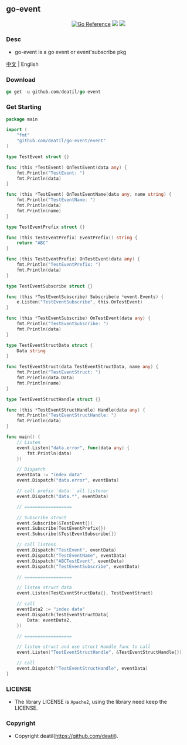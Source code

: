 ## go-event

<p align="center">
<a href="https://pkg.go.dev/github.com/deatil/go-event" target="_blank"><img src="https://pkg.go.dev/badge/deatil/go-event.svg" alt="Go Reference"></a>
<a href="https://app.codecov.io/gh/deatil/go-event" target="_blank"><img src="https://codecov.io/gh/deatil/go-event/graph/badge.svg?token=SS2Z1IY0XL"/></a>
<img src="https://goreportcard.com/badge/github.com/deatil/go-event" />
</p>


### Desc

*  go-event is a go event or event'subscribe pkg

[中文](README_CN.md) | English


### Download

~~~go
go get -u github.com/deatil/go-event
~~~


### Get Starting

~~~go
package main

import (
    "fmt"
    "github.com/deatil/go-event/event"
)

type TestEvent struct {}

func (this *TestEvent) OnTestEvent(data any) {
    fmt.Println("TestEvent: ")
    fmt.Println(data)
}

func (this *TestEvent) OnTestEventName(data any, name string) {
    fmt.Println("TestEventName: ")
    fmt.Println(data)
    fmt.Println(name)
}

type TestEventPrefix struct {}

func (this TestEventPrefix) EventPrefix() string {
    return "ABC"
}

func (this TestEventPrefix) OnTestEvent(data any) {
    fmt.Println("TestEventPrefix: ")
    fmt.Println(data)
}

type TestEventSubscribe struct {}

func (this *TestEventSubscribe) Subscribe(e *event.Events) {
    e.Listen("TestEventSubscribe", this.OnTestEvent)
}

func (this *TestEventSubscribe) OnTestEvent(data any) {
    fmt.Println("TestEventSubscribe: ")
    fmt.Println(data)
}

type TestEventStructData struct {
    Data string
}

func TestEventStruct(data TestEventStructData, name any) {
    fmt.Println("TestEventStruct: ")
    fmt.Println(data.Data)
    fmt.Println(name)
}

type TestEventStructHandle struct {}

func (this *TestEventStructHandle) Handle(data any) {
    fmt.Println("TestEventStructHandle: ")
    fmt.Println(data)
}

func main() {
    // Listen
    event.Listen("data.error", func(data any) {
        fmt.Println(data)
    })

    // Dispatch
    eventData := "index data"
    event.Dispatch("data.error", eventData)

    // call prefix `data.` all listener
    event.Dispatch("data.*", eventData)

    // ==================

    // Subscribe struct
    event.Subscribe(&TestEvent{})
    event.Subscribe(TestEventPrefix{})
    event.Subscribe(&TestEventSubscribe{})

    // call listens
    event.Dispatch("TestEvent", eventData)
    event.Dispatch("TestEventName", eventData)
    event.Dispatch("ABCTestEvent", eventData)
    event.Dispatch("TestEventSubscribe", eventData)

    // ==================

    // listen struct data
    event.Listen(TestEventStructData{}, TestEventStruct)

    // call
    eventData2 := "index data"
    event.Dispatch(TestEventStructData{
        Data: eventData2,
    })

    // ==================

    // listen struct and use struct Handle func to call
    event.Listen("TestEventStructHandle", &TestEventStructHandle{})

    // call
    event.Dispatch("TestEventStructHandle", eventData)
}

~~~


### LICENSE

*  The library LICENSE is `Apache2`, using the library need keep the LICENSE.


### Copyright

*  Copyright deatil(https://github.com/deatil).
